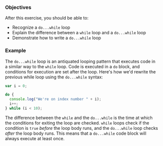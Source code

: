 <!--{ ids:[198], language:'JavaScript', type:'workshop', order: 7, name:'Do...While Loops', description:'Similar to a while loop, but runs at least once no matter what' }-->

### Objectives

After this exercise, you should be able to:

- Recognize a `do...while` loop
- Explain the difference between a `while` loop and a `do...while` loop
- Demonstrate how to write a `do...while` loop

### Example

The `do...while` loop is an antiquated looping pattern that executes code in a similar way to the `while` loop. Code is executed in a `do` block, and conditions for execution are set after the loop. Here's how we'd rewrite the previous while loop using the `do...while` syntax:

```js
var i = 0;

do {
  console.log("We're on index number " + i);
  i++;
} while (i < 10);
```

The difference between the `while` and the `do...while` is the time at which the conditions for exiting the loop are checked. `while` loops check if the condition is `true` _before_ the loop body runs, and the `do...while` loop checks _after_ the loop body runs. This means that a `do...while` code block will always execute at least once.
